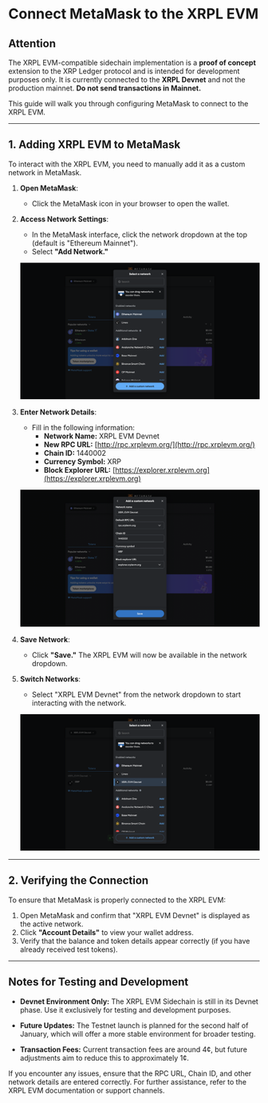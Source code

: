 # Connect MetaMask to the XRPL EVM

## Attention

The XRPL EVM-compatible sidechain implementation is a **proof of concept** extension to the XRP Ledger protocol and is intended for development purposes only. It is currently connected to the **XRPL Devnet** and not the production mainnet. **Do not send transactions in Mainnet.**

This guide will walk you through configuring MetaMask to connect to the XRPL EVM.

---

## 1. Adding XRPL EVM to MetaMask

To interact with the XRPL EVM, you need to manually add it as a custom network in MetaMask.

1. **Open MetaMask**:
   - Click the MetaMask icon in your browser to open the wallet.

2. **Access Network Settings**:
   - In the MetaMask interface, click the network dropdown at the top (default is "Ethereum Mainnet").
   - Select **"Add Network."**

   ![Add Network to MetaMask](../images/addNetwork.png)

3. **Enter Network Details**:
   - Fill in the following information:
     - **Network Name:** XRPL EVM Devnet
     - **New RPC URL:** [http://rpc.xrplevm.org/](http://rpc.xrplevm.org/)
     - **Chain ID:** 1440002
     - **Currency Symbol:** XRP
     - **Block Explorer URL:** [https://explorer.xrplevm.org](https://explorer.xrplevm.org)

   ![Add Network MetaMask Form](../images/addNetworkForm.png)

4. **Save Network**:
   - Click **"Save."** The XRPL EVM will now be available in the network dropdown.

5. **Switch Networks**:
   - Select "XRPL EVM Devnet" from the network dropdown to start interacting with the network.

   ![Select XRPL EVM Network](../images/selectXRPLEVM.png)

---

## 2. Verifying the Connection

To ensure that MetaMask is properly connected to the XRPL EVM:

1. Open MetaMask and confirm that "XRPL EVM Devnet" is displayed as the active network.
2. Click **"Account Details"** to view your wallet address.
3. Verify that the balance and token details appear correctly (if you have already received test tokens).

---

## Notes for Testing and Development

- **Devnet Environment Only:**
  The XRPL EVM Sidechain is still in its Devnet phase. Use it exclusively for testing and development purposes.

- **Future Updates:**
  The Testnet launch is planned for the second half of January, which will offer a more stable environment for broader testing.

- **Transaction Fees:**
  Current transaction fees are around 4¢, but future adjustments aim to reduce this to approximately 1¢.

If you encounter any issues, ensure that the RPC URL, Chain ID, and other network details are entered correctly. For further assistance, refer to the XRPL EVM documentation or support channels.
